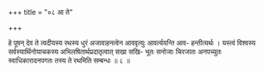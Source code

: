 +++
title = "०८ आ ते"

+++

हे पूषन् देव ते त्वदीयस्य रथस्य धुरं अजावाहनत्वेन आववृत्युः आवर्त्ययन्ति आव- हन्तीत्यर्थः । यस्त्वं विश्वस्य सर्वस्यार्थिनोयाचकस्य अभिलषितार्थप्रदातृत्वात् सखा सखि- भूतः सनोजाः चिरजातः अनपच्युतः स्वाधिकारादनपगतः तस्य ते रथमिति सम्बन्धः ॥ ८ ॥